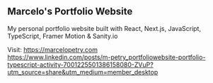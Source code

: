 ## Marcelo's Portfolio Website

My personal portfolio website built with React, Next.js, JavaScript, TypeScript, Framer Motion & Sanity.io

Visit: https://marcelopetry.com
<br>
https://www.linkedin.com/posts/m-petry_portfoliowebsite-portfolio-typescript-activity-7001225501386158080-ZVuP?utm_source=share&utm_medium=member_desktop
